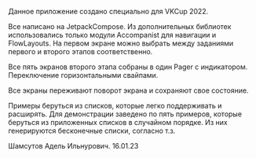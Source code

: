 Данное приложение создано специально для VKCup 2022.

Все написано на JetpackCompose.
Из дополнительных библиотек использовались только модули Accompanist
для навигации и FlowLayouts. 
На первом экране можно выбрать между заданиями первого и второго этапов соответственно.

Все пять экранов второго этапа собраны в один Pager с индикатором. 
Переключение горизонтальными свайпами.

Все экраны переживают поворот экрана и сохраняют свое состояние.

Примеры беруться из списков, которые легко поддерживать и расширять.
Для демонстрации заведено по пять примеров, которые беруться из приложенных списков в случайном порядке.
Из них генерируются бесконечные списки, согласно т.з.

Шамсутов Адель Ильнурович. 16.01.23
